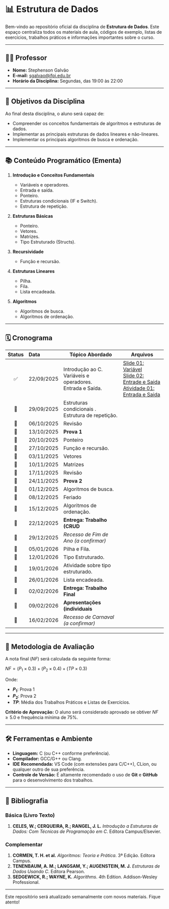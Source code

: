 # 📊 Estrutura de Dados

Bem-vindo ao repositório oficial da disciplina de **Estrutura de Dados**. Este espaço centraliza todos os materiais de aula, códigos de exemplo, listas de exercícios, trabalhos práticos e informações importantes sobre o curso.

---

## 👨‍🏫 Professor
* **Nome:** Stephenson Galvão
* **E-mail:** sgalvao@ifpi.edu.br
* **Horário da Disciplina:** Segundas, das 19:00 às 22:00

---

## 🎯 Objetivos da Disciplina

Ao final desta disciplina, o aluno será capaz de:
* Compreender os conceitos fundamentais de algoritmos e estruturas de dados.
* Implementar as principais estruturas de dados lineares e não-lineares.
* Implementar os principais algoritmos de busca e ordenação.

---

## 📚 Conteúdo Programático (Ementa)

1.  **Introdução e Conceitos Fundamentais**
    * Variáveis e operadores.
    * Entrada e saída.
    * Ponteiro.
    * Estruturas condicionais (IF e Switch).
    * Estrutura de repetição.

2.  **Estruturas Básicas**
    * Ponteiro.
    * Vetores.
    * Matrizes.
    * Tipo Estruturado (Structs).

3.  **Recursividade**
    * Função e recursão.

4.  **Estruturas Lineares**
    * Pilha.
    * Fila.
    * Lista encadeada.

5.  **Algoritmos**
    * Algoritmos de busca.
    * Algoritmos de ordenação.

---

## 🗓️ Cronograma



| Status | Data| Tópico Abordado| Arquivos|
| :----: | :----------- |------- | ------------------------------------ |
|   :white_check_mark:   | 22/09/2025   | Introdução ao C.<br>Variáveis e operadores.<br>Entrada e Saída.| [Slide 01: Variável](https://drive.google.com/file/d/1sDgBUU-94CIQbfwB9JCHLkjc_9iQIg9L/view?usp=sharing) </br> [Slide 02: Entrade e Saida](https://drive.google.com/file/d/1H3AqVY5UXhVdONu9phn34bt4B4MetPWf/view?usp=sharing) </br> [Atividade 01: Entrada e Saida](https://drive.google.com/file/d/1m2Yejg84vXxKHBbTrestH-WrwzMy1QJ8/view?usp=sharing) |
|   :black_square_button:   | 29/09/2025   | Estruturas condicionais .<br>Estrutura de repetição.       |                                      |
|   :black_square_button:   | 06/10/2025   | Revisão                                                                          |                                      |
|   :black_square_button:   | 13/10/2025   | **Prova 1** |  |
|   :black_square_button:   | 20/10/2025   | Ponteiro                                                                         |                                      |
|   :black_square_button:   | 27/10/2025   | Função e recursão.                                                               |                                      |
|   :black_square_button:   | 03/11/2025   | Vetores                                                                          |                                      |
|   :black_square_button:   | 10/11/2025   | Matrizes                                                                         |                                      |
|   :black_square_button:   | 17/11/2025   | Revisão                                                                          |                                      |
|   :black_square_button:   | 24/11/2025   | **Prova 2**| |
|   :black_square_button:   | 01/12/2025   | Algoritmos de busca.                                                             |                                      |
|   :black_square_button:   | 08/12/2025   | Feriado |                                      |
|   :black_square_button:   | 15/12/2025   | Algoritmos de ordenação.                                                         |                                      |
|   :black_square_button:   | 22/12/2025   | **Entrega: Trabalho (CRUD**                                                                                  | |
|   :black_square_button:   | 29/12/2025   | *Recesso de Fim de Ano (a confirmar)* |                                      |
|   :black_square_button:   | 05/01/2026   | Pilha e Fila.                                                                    |                                      |
|   :black_square_button:   | 12/01/2026   | Tipo Estruturado.                                                                |                                      |
|   :black_square_button:   | 19/01/2026   | Atividade sobre tipo estruturado.                                                |                                      |
|   :black_square_button:   | 26/01/2026   | Lista encadeada.                                                                 |                                      |
|   :black_square_button:   | 02/02/2026   |**Entrega: Trabalho Final**                                                                                  |  |
|   :black_square_button:   | 09/02/2026   |**Apresentações (individuais**                                                                                   | |
|   :black_square_button:   | 16/02/2026   | *Recesso de Carnaval (a confirmar)* |                                      |

---

## 📝 Metodologia de Avaliação

A nota final ($NF$) será calculada da seguinte forma:

$NF = (P_1 \times 0.3) + (P_2 \times 0.4) + (TP \times 0.3)$

Onde:
* **$P_1$**: Prova 1
* **$P_2$**: Prova 2
* **$TP$**: Média dos Trabalhos Práticos e Listas de Exercícios.

**Critério de Aprovação:** O aluno será considerado aprovado se obtiver $NF \ge 5.0$ e frequência mínima de 75%.

---

## 🛠️ Ferramentas e Ambiente

* **Linguagem:** C (ou C++ conforme preferência).
* **Compilador:** GCC/G++ ou Clang.
* **IDE Recomendada:** VS Code (com extensões para C/C++), CLion, ou qualquer outro de sua preferência.
* **Controle de Versão:** É altamente recomendado o uso de **Git** e **GitHub** para o desenvolvimento dos trabalhos.

---

## 📖 Bibliografia

### Básica (Livro Texto)
1.  **CELES, W.; CERQUEIRA, R.; RANGEL, J. L.** *Introdução a Estruturas de Dados: Com Técnicas de Programação em C*. Editora Campus/Elsevier.

### Complementar
1.  **CORMEN, T. H. et al.** *Algoritmos: Teoria e Prática*. 3ª Edição. Editora Campus.
2.  **TENENBAUM, A. M.; LANGSAM, Y.; AUGENSTEIN, M. J.** *Estruturas de Dados Usando C*. Editora Pearson.
3.  **SEDGEWICK, R.; WAYNE, K.** *Algorithms*. 4th Edition. Addison-Wesley Professional.

---

Este repositório será atualizado semanalmente com novos materiais. Fique atento!
